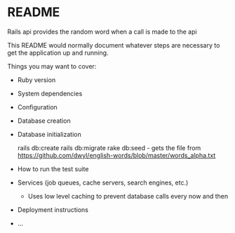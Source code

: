 # README

Rails api provides the random word when a call is made to the api

This README would normally document whatever steps are necessary to get the
application up and running.

Things you may want to cover:

* Ruby version

* System dependencies

* Configuration

* Database creation

* Database initialization

  rails db:create
  rails db:migrate
  rake db:seed  - gets the file from
    https://github.com/dwyl/english-words/blob/master/words_alpha.txt

* How to run the test suite

* Services (job queues, cache servers, search engines, etc.)

  - Uses low level caching to prevent database calls every now and then

* Deployment instructions

* ...
